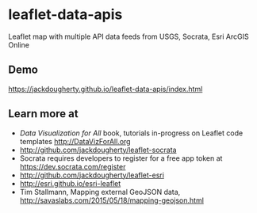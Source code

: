 # leaflet-data-apis
Leaflet map with multiple API data feeds from USGS, Socrata, Esri ArcGIS Online

## Demo
https://jackdougherty.github.io/leaflet-data-apis/index.html

## Learn more at

- *Data Visualization for All* book, tutorials in-progress on Leaflet code templates http://DataVizForAll.org
- http://github.com/jackdougherty/leaflet-socrata
- Socrata requires developers to register for a free app token at https://dev.socrata.com/register
- http://github.com/jackdougherty/leaflet-esri
- http://esri.github.io/esri-leaflet
- Tim Stallmann, Mapping external GeoJSON data, http://savaslabs.com/2015/05/18/mapping-geojson.html
